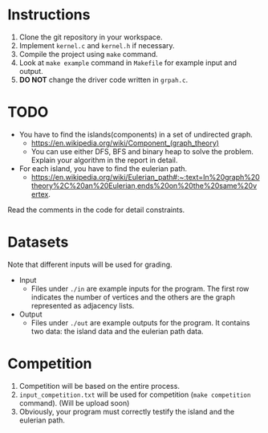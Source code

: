 # Instructions
1. Clone the git repository in your workspace.
1. Implement `kernel.c` and `kernel.h` if necessary.
1. Compile the project using `make` command.
1. Look at `make example` command in `Makefile` for example input and output.
1. **DO NOT** change the driver code written in `grpah.c`.

# TODO
- You have to find the islands(components) in a set of undirected graph.
  - https://en.wikipedia.org/wiki/Component_(graph_theory)
  - You can use either DFS, BFS and binary heap to solve the problem. Explain your algorithm in the report in detail.
- For each island, you have to find the eulerian path.
  - https://en.wikipedia.org/wiki/Eulerian_path#:~:text=In%20graph%20theory%2C%20an%20Eulerian,ends%20on%20the%20same%20vertex.
 
Read the comments in the code for detail constraints.

# Datasets
Note that different inputs will be used for grading.
- Input
  - Files under `./in` are example inputs for the program. The first row indicates the number of vertices and the others are the graph represented as adjacency lists.
- Output
  - Files under `./out` are example outputs for the program. It contains two data: the island data and the eulerian path data.

# Competition
1. Competition will be based on the entire process.
1. `input_competition.txt` will be used for competition (`make competition` command). (Will be upload soon)
1. Obviously, your program must correctly testify the island and the eulerian path.
